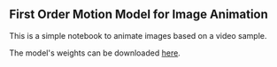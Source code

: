 First Order Motion Model for Image Animation
---

This is a simple notebook to animate images based on a video sample.

The model's weights can be downloaded [here](https://drive.google.com/file/d/1BRNuUIJ7ttU5YDNXKuOztspjxLRUgGcf/view?usp=sharing).
